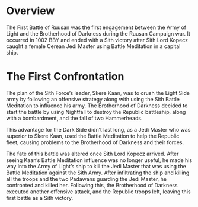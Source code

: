 # Overview

The First Battle of Ruusan was the first engagement between the Army of Light and the Brotherhood of Darkness during the Ruusan Campaign war.
It occurred in 1002 BBY and ended with a Sith victory after Sith Lord Kopecz caught a female Cerean Jedi Master using Battle Meditation in a capital ship.

# The First Confrontation

The plan of the Sith Force’s leader, Skere Kaan, was to crush the Light Side army by following an offensive strategy along with using the Sith Battle Meditation to influence his army.
The Brotherhood of Darkness decided to start the battle by using Nightfall to destroy the Republic battleship, along with a bombardment, and the fall of two Hammerheads.

This advantage for the Dark Side didn’t last long, as a Jedi Master who was superior to Skere Kaan, used the Battle Meditation to help the Republic fleet, causing problems to the Brotherhood of Darkness and their forces.

The fate of this battle was altered once Sith Lord Kopecz arrived.
After seeing Kaan’s Battle Meditation influence was no longer useful, he made his way into the Army of Light’s ship to kill the Jedi Master that was using the Battle Meditation against the Sith Army.
After infiltrating the ship and killing all the troops and the two Padawans guarding the Jedi Master, he confronted and killed her.
Following this, the Brotherhood of Darkness executed another offensive attack, and the Republic troops left, leaving this first battle as a Sith victory.
